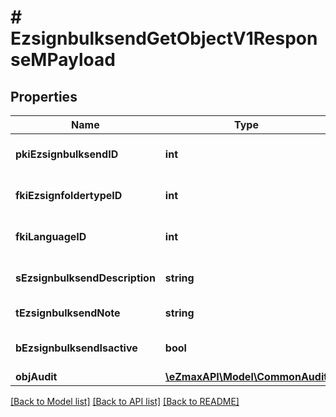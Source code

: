 # # EzsignbulksendGetObjectV1ResponseMPayload

## Properties

Name | Type | Description | Notes
------------ | ------------- | ------------- | -------------
**pkiEzsignbulksendID** | **int** | The unique ID of the Ezsignbulksend |
**fkiEzsignfoldertypeID** | **int** | The unique ID of the Ezsignfoldertype. |
**fkiLanguageID** | **int** | The unique ID of the Language.  Valid values:  |Value|Description| |-|-| |1|French| |2|English| |
**sEzsignbulksendDescription** | **string** | The description of the Ezsignbulksend |
**tEzsignbulksendNote** | **string** | Note about the Ezsignbulksend |
**bEzsignbulksendIsactive** | **bool** | Whether the Ezsignbulksend is active or not |
**objAudit** | [**\eZmaxAPI\Model\CommonAudit**](CommonAudit.md) |  |

[[Back to Model list]](../../README.md#models) [[Back to API list]](../../README.md#endpoints) [[Back to README]](../../README.md)
